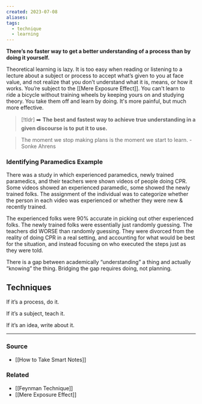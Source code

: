 ```yaml
---
created: 2023-07-08
aliases: 
tags:
  - technique
  - learning
---
```

**There’s no faster way to get a better understanding of a process than by doing it yourself.**

Theoretical learning is lazy. It is too easy when reading or listening to a lecture about a subject or process to accept what’s given to you at face value, and not realize that you don’t understand what it is, means, or how it works. You’re subject to the [[Mere Exposure Effect]]. You can't learn to ride a bicycle without training wheels by keeping yours on and studying theory. You take them off and learn by doing. It's more painful, but much more effective. 

> [!tldr] ➡️ **The best and fastest way to achieve true understanding in a given discourse is to put it to use.**

> The moment we stop making plans is the moment we start to learn. - Sonke Ahrens
> 

### Identifying Paramedics Example

There was a study in which experienced paramedics, newly trained paramedics, and their teachers were shown videos of people doing CPR. Some videos showed an experienced paramedic, some showed the newly trained folks. The assignment of the individual was to categorize whether the person in each video was experienced or whether they were new & recently trained.

The experienced folks were 90% accurate in picking out other experienced folks. The newly trained folks were essentially just randomly guessing. The teachers did WORSE than randomly guessing. They were divorced from the reality of doing CPR in a real setting, and accounting for what would be best for the situation, and instead focusing on who executed the steps just as they were told.

There is a gap between academically “understanding” a thing and actually “knowing” the thing. Bridging the gap requires doing, not planning. 

## Techniques

If it’s a process, do it. 

If it’s a subject, teach it.

If it’s an idea, write about it.

****
### Source
- [[How to Take Smart Notes]]

### Related
- [[Feynman Technique]]
- [[Mere Exposure Effect]]